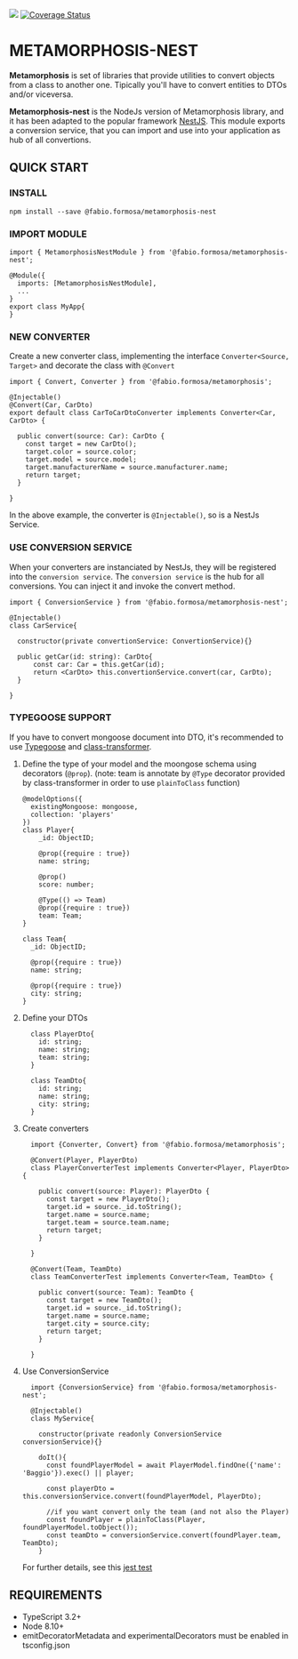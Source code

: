 ![](https://travis-ci.org/fabioformosa/metamorphosis-nest.svg?branch=master)
[![Coverage Status](https://coveralls.io/repos/github/fabioformosa/metamorphosis-nest/badge.svg?branch=master)](https://coveralls.io/github/fabioformosa/metamorphosis-nest?branch=master)

# METAMORPHOSIS-NEST
**Metamorphosis** is set of libraries that provide utilities to convert objects from a class to another one. Tipically you'll have to convert entities to DTOs and/or viceversa.

**Metamorphosis-nest** is the NodeJs version of Metamorphosis library, and it has been adapted to the popular framework [NestJS](https://nestjs.com). This module exports a conversion service, that you can import and use into your application as hub of all convertions.

## QUICK START

### INSTALL
`npm install --save @fabio.formosa/metamorphosis-nest`

### IMPORT MODULE

```
import { MetamorphosisNestModule } from '@fabio.formosa/metamorphosis-nest';

@Module({
  imports: [MetamorphosisNestModule],
  ...
}
export class MyApp{
}
```

### NEW CONVERTER

Create a new converter class, implementing the interface `Converter<Source, Target>` and decorate the class with `@Convert`

```
import { Convert, Converter } from '@fabio.formosa/metamorphosis';

@Injectable()
@Convert(Car, CarDto)
export default class CarToCarDtoConverter implements Converter<Car, CarDto> {
  
  public convert(source: Car): CarDto {
    const target = new CarDto();
    target.color = source.color;
    target.model = source.model;
    target.manufacturerName = source.manufacturer.name;
    return target;
  }

}
```
In the above example, the converter is `@Injectable()`, so is a NestJs Service.

### USE CONVERSION SERVICE
When your converters are instanciated by NestJs, they will be registered into the `conversion service`.
The `conversion service` is the hub for all conversions. You can inject it and invoke the convert method.

```
import { ConversionService } from '@fabio.formosa/metamorphosis-nest';

@Injectable()
class CarService{

  constructor(private convertionService: ConvertionService){}

  public getCar(id: string): CarDto{
      const car: Car = this.getCar(id);
      return <CarDto> this.convertionService.convert(car, CarDto);
  }

}
```

### TYPEGOOSE SUPPORT
If you have to convert mongoose document into DTO, it's recommended to use [Typegoose](https://https://github.com/typegoose/typegoose) and [class-transformer](https://github.com/typestack/class-transformer).

1. Define the type of your model and the moongose schema using decorators (`@prop`). (note: team is annotate by `@Type` decorator provided by class-transformer in order to use `plainToClass` function)
    ```
    @modelOptions({
      existingMongoose: mongoose,
      collection: 'players'
    })
    class Player{
        _id: ObjectID;

        @prop({require : true})
        name: string;
        
        @prop()
        score: number;
        
        @Type(() => Team)
        @prop({require : true})
        team: Team;
    }

    class Team{
      _id: ObjectID;
      
      @prop({require : true})
      name: string;
      
      @prop({require : true})
      city: string;
    }

    ```
  1. Define your DTOs

      ```
        class PlayerDto{
          id: string;
          name: string;
          team: string;
        }

        class TeamDto{
          id: string;
          name: string;
          city: string;
        }
      ```

  1. Create converters
      ```
        import {Converter, Convert} from '@fabio.formosa/metamorphosis';

        @Convert(Player, PlayerDto)
        class PlayerConverterTest implements Converter<Player, PlayerDto> {
          
          public convert(source: Player): PlayerDto {
            const target = new PlayerDto();
            target.id = source._id.toString();
            target.name = source.name;
            target.team = source.team.name;
            return target;
          }

        }

        @Convert(Team, TeamDto)
        class TeamConverterTest implements Converter<Team, TeamDto> {
          
          public convert(source: Team): TeamDto {
            const target = new TeamDto();
            target.id = source._id.toString();
            target.name = source.name;
            target.city = source.city;
            return target;
          }

        }
      ```
  1. Use ConversionService
      ```
        import {ConversionService} from '@fabio.formosa/metamorphosis-nest';

        @Injectable()
        class MyService{

          constructor(private readonly ConversionService conversionService){}
        
          doIt(){      
            const foundPlayerModel = await PlayerModel.findOne({'name': 'Baggio'}).exec() || player;

            const playerDto = this.conversionService.convert(foundPlayerModel, PlayerDto);

            //if you want convert only the team (and not also the Player)
            const foundPlayer = plainToClass(Player, foundPlayerModel.toObject());
            const teamDto = conversionService.convert(foundPlayer.team, TeamDto);
          }
      ```

      For further details, see this [jest test](./test/metamorphosis-typegoose.spec.ts)

## REQUIREMENTS
* TypeScript 3.2+
* Node 8.10+
* emitDecoratorMetadata and experimentalDecorators must be enabled in tsconfig.json
